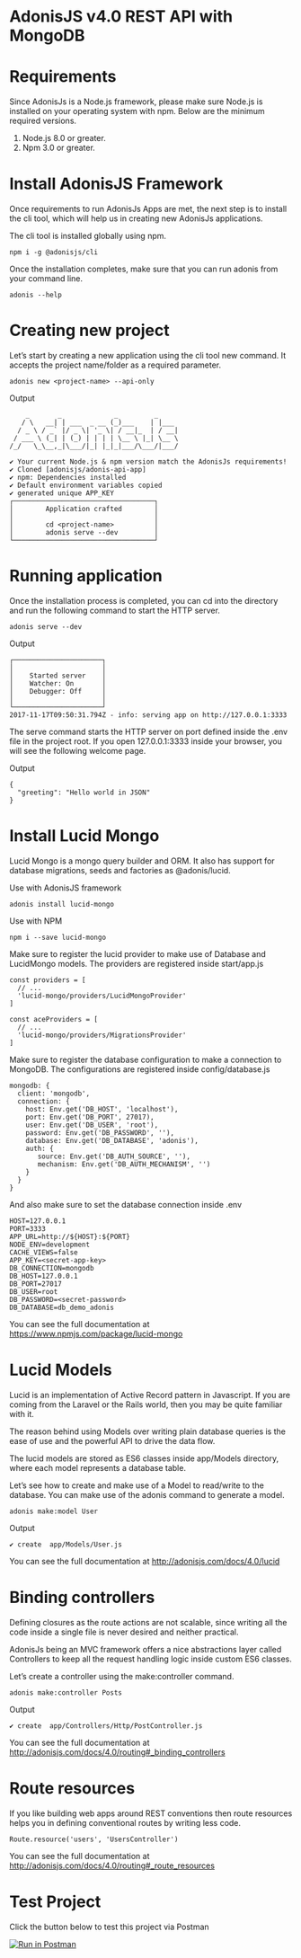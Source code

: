 # AdonisJS v4.0 REST API with MongoDB

# Requirements

Since AdonisJs is a Node.js framework, please make sure Node.js is installed on your operating system with npm. Below are the minimum required versions.

1. Node.js 8.0 or greater.
2. Npm 3.0 or greater.

# Install AdonisJS Framework

Once requirements to run AdonisJs Apps are met, the next step is to install the cli tool, which will help us in creating new AdonisJs applications.

The cli tool is installed globally using npm.

```
npm i -g @adonisjs/cli
```
Once the installation completes, make sure that you can run adonis from your command line.

```
adonis --help
```


# Creating new project

Let’s start by creating a new application using the cli tool new command. It accepts the project name/folder as a required parameter.

```
adonis new <project-name> --api-only
```

Output

```
    _       _             _         _
   / \   __| | ___  _ __ (_)___    | |___
  / _ \ / _` |/ _ \| '_ \| / __|_  | / __|
 / ___ \ (_| | (_) | | | | \__ \ |_| \__ \
/_/   \_\__,_|\___/|_| |_|_|___/\___/|___/

✔ Your current Node.js & npm version match the AdonisJs requirements!
✔ Cloned [adonisjs/adonis-api-app]
✔ npm: Dependencies installed
✔ Default environment variables copied
✔ generated unique APP_KEY
┌───────────────────────────────────┐
│        Application crafted        │
│                                   │
│        cd <project-name>          │
│        adonis serve --dev         │
└───────────────────────────────────┘
```

# Running application

Once the installation process is completed, you can cd into the directory and run the following command to start the HTTP server.

```
adonis serve --dev
```

Output

```
┌──────────────────────┐
│                      │
│    Started server    │
│    Watcher: On       │
│    Debugger: Off     │
│                      │
└──────────────────────┘
2017-11-17T09:50:31.794Z - info: serving app on http://127.0.0.1:3333
```

The serve command starts the HTTP server on port defined inside the .env file in the project root. If you open 127.0.0.1:3333 inside your browser, you will see the following welcome page.

Output

```
{
  "greeting": "Hello world in JSON"
}
```

# Install Lucid Mongo

Lucid Mongo is a mongo query builder and ORM. It also has support for database migrations, seeds and factories as @adonis/lucid.

Use with AdonisJS framework

```
adonis install lucid-mongo
```

Use with NPM

```
npm i --save lucid-mongo
```

Make sure to register the lucid provider to make use of Database and LucidMongo models. The providers are registered inside start/app.js

```
const providers = [
  // ...
  'lucid-mongo/providers/LucidMongoProvider'
]

const aceProviders = [
  // ...
  'lucid-mongo/providers/MigrationsProvider'
]
```

Make sure to register the database configuration to make a connection to MongoDB. The configurations are registered inside config/database.js

```
mongodb: {
  client: 'mongodb',
  connection: {
    host: Env.get('DB_HOST', 'localhost'),
    port: Env.get('DB_PORT', 27017),
    user: Env.get('DB_USER', 'root'),
    password: Env.get('DB_PASSWORD', ''),
    database: Env.get('DB_DATABASE', 'adonis'),
    auth: {
       source: Env.get('DB_AUTH_SOURCE', ''),
       mechanism: Env.get('DB_AUTH_MECHANISM', '')
    }
  }
}
```

And also make sure to set the database connection inside .env

```
HOST=127.0.0.1
PORT=3333
APP_URL=http://${HOST}:${PORT}
NODE_ENV=development
CACHE_VIEWS=false
APP_KEY=<secret-app-key>
DB_CONNECTION=mongodb
DB_HOST=127.0.0.1
DB_PORT=27017
DB_USER=root
DB_PASSWORD=<secret-password>
DB_DATABASE=db_demo_adonis
```

You can see the full documentation at https://www.npmjs.com/package/lucid-mongo

# Lucid Models

Lucid is an implementation of Active Record pattern in Javascript. If you are coming from the Laravel or the Rails world, then you may be quite familiar with it.

The reason behind using Models over writing plain database queries is the ease of use and the powerful API to drive the data flow.

The lucid models are stored as ES6 classes inside app/Models directory, where each model represents a database table.

Let’s see how to create and make use of a Model to read/write to the database. You can make use of the adonis command to generate a model.

```
adonis make:model User
```

Output

```
✔ create  app/Models/User.js
```

You can see the full documentation at http://adonisjs.com/docs/4.0/lucid

# Binding controllers

Defining closures as the route actions are not scalable, since writing all the code inside a single file is never desired and neither practical.

AdonisJs being an MVC framework offers a nice abstractions layer called Controllers to keep all the request handling logic inside custom ES6 classes.

Let’s create a controller using the make:controller command.

```
adonis make:controller Posts
```

Output

```
✔ create  app/Controllers/Http/PostController.js
```

You can see the full documentation at http://adonisjs.com/docs/4.0/routing#_binding_controllers

# Route resources

If you like building web apps around REST conventions then route resources helps you in defining conventional routes by writing less code.

```
Route.resource('users', 'UsersController')
```

You can see the full documentation at http://adonisjs.com/docs/4.0/routing#_route_resources

# Test Project

Click the button below to test this project via Postman

[![Run in Postman](https://run.pstmn.io/button.svg)](https://app.getpostman.com/run-collection/0589e4566e940a293bc6)
